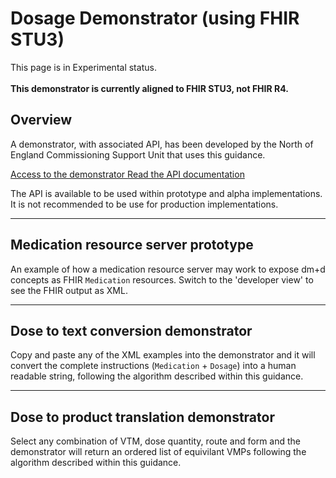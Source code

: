 # Dosage Demonstrator (using FHIR STU3)

<div class="nhsd-a-box nhsd-a-box--bg-light-yellow nhsd-!t-margin-bottom-6 nhsd-t-body">
    This page is in Experimental status. 
    <br/><br/>
    <strong>This demonstrator is currently aligned to FHIR STU3, not FHIR R4.</strong>
</div>

## Overview

A demonstrator, with associated API, has been developed by the North of England Commissioning Support Unit that uses this guidance.


<a href="https://dmdsite-uks-test-web.azurewebsites.net/" class="nhsd-a-button">
    Access to the demonstrator
</a>

<a href="https://apidmd001.azurewebsites.net/index.html" class="nhsd-a-button">
    Read the API documentation
</a>

The API is available to be used within prototype and alpha implementations. It is not recommended to be use for production implementations.

---

## Medication resource server prototype

An example of how a medication resource server may work to expose dm+d concepts as FHIR `Medication` resources. Switch to the 'developer view' to see the FHIR output as XML.

---

## Dose to text conversion demonstrator

Copy and paste any of the XML examples into the demonstrator and it will convert the complete instructions (`Medication` + `Dosage`) into a human readable string, following the algorithm described within this guidance.

---

## Dose to product translation demonstrator

Select any combination of VTM, dose quantity, route and form and the demonstrator will return an ordered list of equivilant VMPs following the algorithm described within this guidance.
